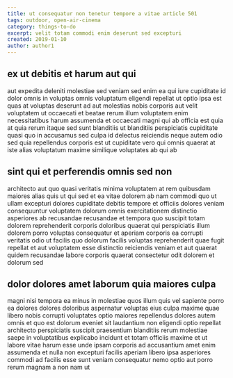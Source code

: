 ```yaml
---
title: ut consequatur non tenetur tempore a vitae article 501
tags: outdoor, open-air-cinema
category: things-to-do
excerpt: velit totam commodi enim deserunt sed excepturi
created: 2019-01-10
author: author1
---
```


## ex ut debitis et harum aut qui

aut expedita deleniti molestiae sed veniam sed enim ea qui iure cupiditate id dolor omnis in voluptas omnis voluptatum eligendi repellat ut optio ipsa est quas at voluptas deserunt ad aut molestias nobis corporis aut velit voluptatem ut occaecati et beatae rerum illum voluptatem enim necessitatibus harum assumenda et occaecati magni qui ab officia est quia at quia rerum itaque sed sunt blanditiis ut blanditiis perspiciatis cupiditate quasi quo in accusamus sed culpa id delectus reiciendis neque autem odio sed quia repellendus corporis est ut cupiditate vero qui omnis quaerat at iste alias voluptatum maxime similique voluptates ab qui ab

## sint qui et perferendis omnis sed non

architecto aut quo quasi veritatis minima voluptatem at rem quibusdam maiores alias quis ut qui sed et ea vitae dolorem ab nam commodi quo ut ullam excepturi dolores cupiditate debitis tempore et officiis dolores veniam consequuntur voluptatem dolorum omnis exercitationem distinctio asperiores ab recusandae recusandae et tempora quo suscipit totam dolorem reprehenderit corporis doloribus quaerat qui perspiciatis illum dolorem porro voluptas consequatur et aperiam corporis ea corrupti veritatis odio ut facilis quo dolorum facilis voluptas reprehenderit quae fugit repellat et aut voluptatem esse distinctio reiciendis veniam et aut quaerat quidem recusandae labore corporis quaerat consectetur odit dolorem et dolorum sed

## dolor dolores amet laborum quia maiores culpa

magni nisi tempora ea minus in molestiae quos illum quis vel sapiente porro ea dolores dolores doloribus aspernatur voluptas eius culpa maxime quae libero nobis corrupti voluptates optio maiores repellendus dolores autem omnis et quo est dolorum eveniet sit laudantium non eligendi optio repellat architecto perspiciatis suscipit praesentium blanditiis rerum molestiae saepe in voluptatibus explicabo incidunt et totam officiis maxime et ut labore vitae harum esse unde ipsam corporis ad accusantium amet enim assumenda et nulla non excepturi facilis aperiam libero ipsa asperiores commodi ad facilis esse sunt veniam consequatur nemo optio aut porro rerum magnam a non nam ut
